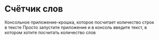 # Счётчик слов
Консольное приложение-крошка, которое посчитает количество строк в тексте
Просто запустите приложение и в консоль введите текст, в котором хотите посчитать количество слов 
